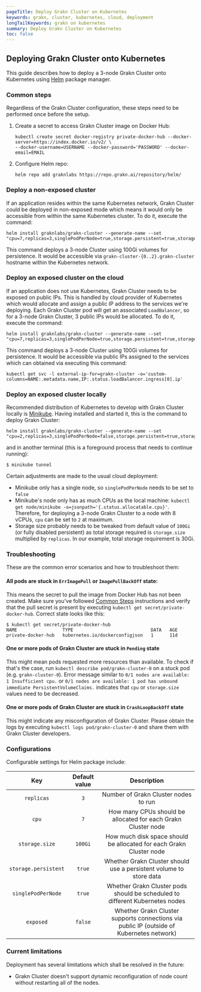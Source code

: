 ```yaml
---
pageTitle: Deploy Grakn Cluster on Kubernetes
keywords: grakn, cluster, kubernetes, cloud, deployment
longTailKeywords: grakn on kubernetes
summary: Deploy Grakn Cluster on Kubernetes
toc: false
---
```


## Deploying Grakn Cluster onto Kubernetes

This guide describes how to deploy a 3-node Grakn Cluster onto Kubernetes using [Helm](https://helm.sh/) package manager.


### Common steps

Regardless of the Grakn Cluster configuration, these steps need to be performed once before the setup.

1. Create a secret to access Grakn Cluster image on Docker Hub:

    ```
    kubectl create secret docker-registry private-docker-hub --docker-server=https://index.docker.io/v2/ \
    --docker-username=USERNAME --docker-password='PASSWORD' --docker-email=EMAIL
    ```

2. Configure Helm repo:

    ```
    helm repo add graknlabs https://repo.grakn.ai/repository/helm/
    ```


### Deploy a non-exposed cluster

If an application resides within the same Kubernetes network, Grakn Cluster could be deployed in non-exposed mode
which means it would only be accessible from within the same Kubernetes cluster. To do it, execute the command:

```
helm install graknlabs/grakn-cluster --generate-name --set "cpu=7,replicas=3,singlePodPerNode=true,storage.persistent=true,storage.size=100Gi,exposed=false"
```

This command deploys a 3-node Cluster using 100Gi volumes for persistence. It would be accessible via `grakn-cluster-{0..2}.grakn-cluster`
hostname within the Kubernetes network.

### Deploy an exposed cluster on the cloud

If an application does not use Kubernetes, Grakn Cluster needs to be exposed on public IPs. This is handled by cloud provider of Kubernetes
which would allocate and assign a public IP address to the services we're deploying. Each Grakn Cluster pod will get an associated `LoadBalancer`,
so for a 3-node Grakn Cluster, 3 public IPs would be allocated. To do it, execute the command:

```
helm install graknlabs/grakn-cluster --generate-name --set "cpu=7,replicas=3,singlePodPerNode=true,storage.persistent=true,storage.size=100Gi,exposed=true"
```

This command deploys a 3-node Cluster using 100Gi volumes for persistence.
It would be accessible via public IPs assigned to the services which can obtained via executing this command:

```
kubectl get svc -l external-ip-for=grakn-cluster -o='custom-columns=NAME:.metadata.name,IP:.status.loadBalancer.ingress[0].ip'
```

### Deploy an exposed cluster locally

Recommended distribution of Kubernetes to develop with Grakn Cluster locally is [Minikube](https://minikube.sigs.k8s.io/).
Having installed and started it, this is the command to deploy Grakn Cluster:

```
helm install graknlabs/grakn-cluster --generate-name --set "cpu=2,replicas=3,singlePodPerNode=false,storage.persistent=true,storage.size=10Gi,exposed=true"
```

and in another terminal (this is a foreground process that needs to continue running):

```
$ minikube tunnel
```

Certain adjustments are made to the usual cloud deployment:

* Minikube only has a single node, so `singlePodPerNode` needs to be set to `false`
* Minikube's node only has as much CPUs as the local machine: `kubectl get node/minikube -o=jsonpath='{.status.allocatable.cpu}'`. 
  Therefore, for deploying a 3-node Grakn Cluster to a node with 8 vCPUs, `cpu` can be set to `2` at maximum.
* Storage size probably needs to be tweaked from default value of `100Gi` (or fully disabled persistent)
  as total storage required is `storage.size` multiplied by `replicas`. In our example, total storage requirement is 30Gi.


### Troubleshooting

These are the common error scenarios and how to troubleshoot them:

#### All pods are stuck in `ErrImagePull` or `ImagePullBackOff` state:
This means the secret to pull the image from Docker Hub has not been created. 
Make sure you've followed [Common Steps](#common-steps) instructions and verify that the pull secret is present by
executing `kubectl get secret/private-docker-hub`. Correct state looks like this:

```
$ kubectl get secret/private-docker-hub
NAME                 TYPE                             DATA   AGE
private-docker-hub   kubernetes.io/dockerconfigjson   1      11d
```

#### One or more pods of Grakn Cluster are stuck in `Pending` state
This might mean pods requested more resources than available. To check if that's the case, run
`kubectl describe pod/grakn-cluster-0` on a stuck pod (e.g. `grakn-cluster-0`). Error message similar to 
`0/1 nodes are available: 1 Insufficient cpu.` or `0/1 nodes are available: 1 pod has unbound immediate PersistentVolumeClaims.`
indicates that `cpu` or `storage.size` values need to be decreased.


#### One or more pods of Grakn Cluster are stuck in `CrashLoopBackOff` state
This might indicate any misconfiguration of Grakn Cluster. Please obtain the logs by executing
`kubectl logs pod/grakn-cluster-0` and share them with Grakn Cluster developers.

### Configurations

Configurable settings for Helm package include:

| Key | Default value | Description
| :----------------: | :------:| :---------------------------------------------------------------------------------------: |
| `replicas`          | `3`     | Number of Grakn Cluster nodes to run                                                     |
| `cpu`               | `7`     | How many CPUs should be allocated for each Grakn Cluster node                            |
| `storage.size`      | `100Gi` | How much disk space should be allocated for each Grakn Cluster node                      |
| `storage.persistent`| `true`  | Whether Grakn Cluster should use a persistent volume to store data                       |
| `singlePodPerNode`  | `true`  | Whether Grakn Cluster pods should be scheduled to different Kubernetes nodes             |
| `exposed`           | `false` | Whether Grakn Cluster supports connections via public IP (outside of Kubernetes network) |


### Current limitations

Deployment has several limitations which shall be resolved in the future:

* Grakn Cluster doesn't support dynamic reconfiguration of node count without restarting all of the nodes.
